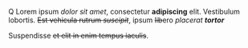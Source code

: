 
Q
Lorem ipsum *dolor sit amet*, consectetur **adipiscing** elit.
Vestibulum lobortis. ~~Est vehicula rutrum *suscipit*~~, ipsum ~~lib~~ero *placerat **tortor***

Suspendisse ~~et elit in enim tempus iaculis~~.
